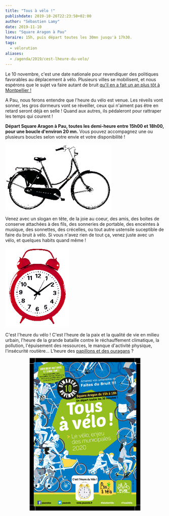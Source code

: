 ```yaml
---
title: "Tous à vélo !"
publishdate: 2019-10-26T22:23:50+02:00
author: "Sébastien Lamy"
date: 2019-11-10
lieu: "Square Aragon à Pau"
horaire: 15h, puis départ toutes les 30mn jusqu'à 17h30.
tags:
  - vélorution
aliases:
  - /agenda/2019/cest-lheure-du-velo/
---
```


Le 10 novembre, c'est une date nationale pour revendiquer des politiques 
favorables au déplacement à vélo. <!--more-->Plusieurs villes se mobilisent, et nous 
espérons que le sujet va faire autant de bruit [qu'il en a fait 
un an plus tôt à Montpellier !][montpellier]

A Pau, nous ferons entendre que l'heure du vélo est venue. Les réveils vont 
sonner, les gros dormeurs vont se réveiller, ceux qui n'aiment pas être en 
retard seront déjà en selle ! Quand aux autres, ils pédaleront pour rattraper 
les temps qui courent !

**Départ Square Aragon à Pau, toutes les demi-heure entre 15h00 et 18h00, pour une 
boucle d'environ 20 mn.** Vous pouvez accompagnez une ou plusieurs boucles 
selon votre envie et votre disponibilité !

![](velo.gif)

Venez avec un slogan en tête, de la joie au coeur, des amis, des boites de 
conserve attachées à des fils, des sonneries de portable, des enceintes à musique, des sonnettes,
des crécelles, ou tout autre ustensile suceptible de faire du bruit à vélo. 
Si vous n'avez rien de tout ça, venez juste avec un vélo, et quelques habits 
quand même !

![](reveil.gif)

C'est l'heure du vélo ! C'est l'heure de la paix et la qualité de vie en milieu 
urbain, l'heure de la grande bataille contre le réchauffement climatique, la pollution, 
l'épuisement des ressources, le manque d'activité physique, l'insécurité 
routière... L'heure des [papillons et des ouragans] ?

<a href="affiche.png"><img src="affiche-small.jpg" alt="télécharger l'affiche" style="display:block;margin:0 auto;"/></a>


[montpellier]: https://www.midilibre.fr/2018/11/10/montpellier-ils-netaient-pas-2-mais-1200-a-manifester-a-velo,4830666.php
[papillons et des ouragans]: https://www.youtube.com/watch?v=YDsLKEado_o